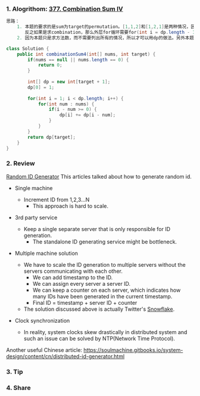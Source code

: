 ### 1. Alogrithom: [377. Combination Sum IV](https://leetcode.com/problems/combination-sum-iv/description/)

```Java
思路：
    1. 本题的要求的是sum为target的permutation。[1,1,2]和[1,2,1]是两种情况，因此外层for循环写法for(int i = 1; i < dp.length; i++)。
       反之如果是求combination，那么外层for循环需要for(int i = dp.length - 1; i >= 1; i--)。
    2. 因为本题只是求方法数，而不需要列出所有的情况，所以才可以用dp的做法。另外本题如果用dfs的方法会超时。

class Solution {
    public int combinationSum4(int[] nums, int target) {
        if(nums == null || nums.length == 0) {
            return 0;
        }
        
        int[] dp = new int[target + 1];
        dp[0] = 1;
        
        for(int i = 1; i < dp.length; i++) {
            for(int num : nums) {
                if(i - num >= 0) {
                    dp[i] += dp[i - num];
                }
            }
        }
        return dp[target];
    }
}
```

### 2. Review

[Random ID Generator](http://blog.gainlo.co/index.php/2016/06/07/random-id-generator/)
This articles talked about how to generate random id.
- Single machine
  - Increment ID from 1,2,3...N
    - This approach is hard to scale.
    
- 3rd party service
  - Keep a single separate server that is only responsible for ID generation.
    - The standalone ID generating service might be bottleneck.

- Multiple machine solution
  - We have to scale the ID generation to multiple servers without the servers communicating with each other.
    - We can add timestamp to the ID.
    - We can assign every server a server ID.
    - We can keep a counter on each server, which indicates how many IDs have been generated in the current timestamp.
    - Final ID = timestamp + server ID + counter
  - The solution discussed above is actually Twitter's [Snowflake](https://blog.twitter.com/engineering/en_us/a/2010/announcing-snowflake.html).
    
- Clock synchronization
  - In reality, system clocks skew drastically in distributed system and such an issue can be solved by NTP(Network Time Protocol).
  
Another useful Chinese article: https://soulmachine.gitbooks.io/system-design/content/cn/distributed-id-generator.html
  
### 3. Tip


### 4. Share



